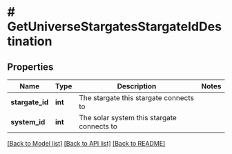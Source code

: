 # # GetUniverseStargatesStargateIdDestination

## Properties

Name | Type | Description | Notes
------------ | ------------- | ------------- | -------------
**stargate_id** | **int** | The stargate this stargate connects to |
**system_id** | **int** | The solar system this stargate connects to |

[[Back to Model list]](../../README.md#models) [[Back to API list]](../../README.md#endpoints) [[Back to README]](../../README.md)
